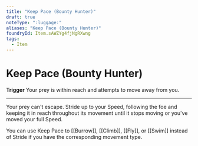```yaml
---
title: "Keep Pace (Bounty Hunter)"
draft: true
noteType: ":luggage:"
aliases: "Keep Pace (Bounty Hunter)"
foundryId: Item.sAWZYg4fjNgRXwng
tags:
  - Item
---
```


# Keep Pace (Bounty Hunter)

**Trigger** Your prey is within reach and attempts to move away from you.

* * *

Your prey can't escape. Stride up to your Speed, following the foe and keeping it in reach throughout its movement until it stops moving or you've moved your full Speed.

You can use Keep Pace to [[Burrow]], [[Climb]], [[Fly]], or [[Swim]] instead of Stride if you have the corresponding movement type.
